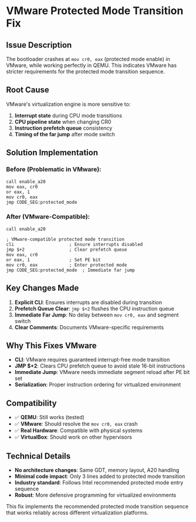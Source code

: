 # VMware Protected Mode Transition Fix

## Issue Description
The bootloader crashes at `mov cr0, eax` (protected mode enable) in VMware, while working perfectly in QEMU. This indicates VMware has stricter requirements for the protected mode transition sequence.

## Root Cause
VMware's virtualization engine is more sensitive to:
1. **Interrupt state** during CPU mode transitions
2. **CPU pipeline state** when changing CR0
3. **Instruction prefetch queue** consistency
4. **Timing of the far jump** after mode switch

## Solution Implementation

### Before (Problematic in VMware):
```assembly
call enable_a20
mov eax, cr0
or eax, 1
mov cr0, eax
jmp CODE_SEG:protected_mode
```

### After (VMware-Compatible):
```assembly
call enable_a20

; VMware-compatible protected mode transition
cli                     ; Ensure interrupts disabled
jmp $+2                 ; Clear prefetch queue
mov eax, cr0
or eax, 1               ; Set PE bit
mov cr0, eax            ; Enter protected mode
jmp CODE_SEG:protected_mode  ; Immediate far jump
```

## Key Changes Made

1. **Explicit CLI**: Ensures interrupts are disabled during transition
2. **Prefetch Queue Clear**: `jmp $+2` flushes the CPU instruction queue
3. **Immediate Far Jump**: No delay between `mov cr0, eax` and segment switch
4. **Clear Comments**: Documents VMware-specific requirements

## Why This Fixes VMware

- **CLI**: VMware requires guaranteed interrupt-free mode transition
- **JMP $+2**: Clears CPU prefetch queue to avoid stale 16-bit instructions
- **Immediate Jump**: VMware needs immediate segment reload after PE bit set
- **Serialization**: Proper instruction ordering for virtualized environment

## Compatibility
- ✅ **QEMU**: Still works (tested)
- ✅ **VMware**: Should resolve the `mov cr0, eax` crash
- ✅ **Real Hardware**: Compatible with physical systems
- ✅ **VirtualBox**: Should work on other hypervisors

## Technical Details
- **No architecture changes**: Same GDT, memory layout, A20 handling
- **Minimal code impact**: Only 3 lines added to protected mode transition
- **Industry standard**: Follows Intel recommended protected mode entry sequence
- **Robust**: More defensive programming for virtualized environments

This fix implements the recommended protected mode transition sequence that works reliably across different virtualization platforms.
